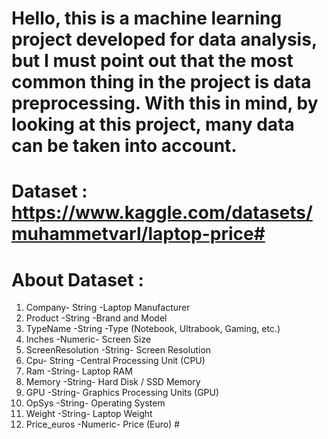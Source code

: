 # Hello, this is a machine learning project developed for data analysis, but I must point out that the most common thing in the project is data preprocessing. With this in mind, by looking at this project, many data can be taken into account. #
# Dataset : https://www.kaggle.com/datasets/muhammetvarl/laptop-price#
# About Dataset : #

1. Company- String -Laptop Manufacturer
2. Product -String -Brand and Model
3. TypeName -String -Type (Notebook, Ultrabook, Gaming, etc.)
4. Inches -Numeric- Screen Size
5. ScreenResolution -String- Screen Resolution
6. Cpu- String -Central Processing Unit (CPU)
7. Ram -String- Laptop RAM
8. Memory -String- Hard Disk / SSD Memory
9. GPU -String- Graphics Processing Units (GPU)
10. OpSys -String- Operating System
11. Weight -String- Laptop Weight
12. Price_euros -Numeric- Price (Euro) #
